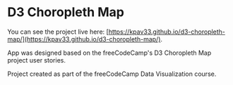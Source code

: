 # D3 Choropleth Map

You can see the project live here: [https://kpav33.github.io/d3-choropleth-map/](https://kpav33.github.io/d3-choropleth-map/).

App was designed based on the freeCodeCamp's D3 Choropleth Map project user stories.

Project created as part of the freeCodeCamp Data Visualization course.